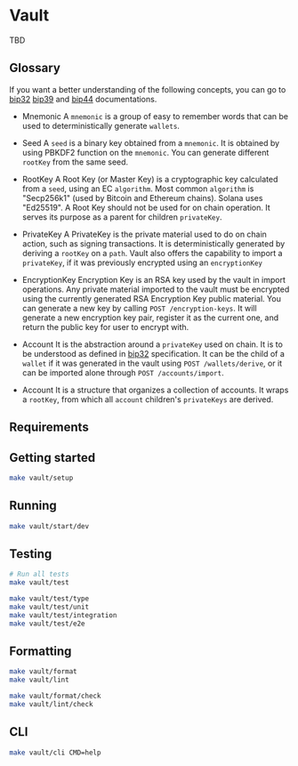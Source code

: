 # Vault

TBD

## Glossary

If you want a better understanding of the following concepts, you can go to [bip32](https://github.com/bitcoin/bips/blob/master/bip-0032.mediawiki) [bip39](https://github.com/bitcoin/bips/blob/master/bip-0039.mediawiki) and [bip44](https://github.com/bitcoin/bips/blob/master/bip-0044.mediawiki) documentations.

- Mnemonic
  A `mnemonic` is a group of easy to remember words that can be used to deterministically generate `wallets`.

- Seed
  A `seed` is a binary key obtained from a `mnemonic`. It is obtained by using PBKDF2 function on the `mnemonic`. You can generate different `rootKey` from the same seed.

- RootKey
  A Root Key (or Master Key) is a cryptographic key calculated from a `seed`, using an EC `algorithm`. Most common `algorithm` is "Secp256k1" (used by Bitcoin and Ethereum chains). Solana uses "Ed25519".
  A Root Key should not be used for on chain operation. It serves its purpose as a parent for children `privateKey`.

- PrivateKey
  A PrivateKey is the private material used to do on chain action, such as signing transactions. It is deterministically generated by deriving a `rootKey` on a `path`. Vault also offers the capability to import a `privateKey`, if it was previously encrypted using an `encryptionKey`

- EncryptionKey
  Encryption Key is an RSA key used by the vault in import operations. Any private material imported to the vault must be encrypted using the currently generated RSA Encryption Key public material.
  You can generate a new key by calling `POST /encryption-keys`. It will generate a new encryption key pair, register it as the current one, and return the public key for user to encrypt with.

- Account
  It is the abstraction around a `privateKey` used on chain. It is to be understood as defined in [bip32](https://github.com/bitcoin/bips/blob/master/bip-0032.mediawiki) specification. It can be the child of a `wallet` if it was generated in the vault using `POST /wallets/derive`, or it can be imported alone through `POST /accounts/import`.

- Account
  It is a structure that organizes a collection of accounts. It wraps a `rootKey`, from which all `account` children's `privateKeys` are derived.

## Requirements

## Getting started

```bash
make vault/setup
```

## Running

```bash
make vault/start/dev
```

## Testing

```bash
# Run all tests
make vault/test

make vault/test/type
make vault/test/unit
make vault/test/integration
make vault/test/e2e
```

## Formatting

```bash
make vault/format
make vault/lint

make vault/format/check
make vault/lint/check
```

## CLI

```bash
make vault/cli CMD=help
```
